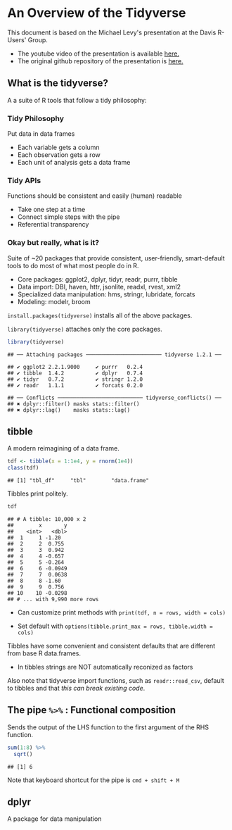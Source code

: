 An Overview of the Tidyverse
================

This document is based on the Michael Levy's presentation at the Davis R-Users' Group.

-   The youtube video of the presentation is available [here.](https://www.youtube.com/watch?v=_rPhSAVhs1A)
-   The original github repository of the presentation is [here.](https://github.com/michaellevy/tidyverse_talk)

What is the tidyverse?
----------------------

A a suite of R tools that follow a tidy philosophy:

### Tidy Philosophy

Put data in data frames

-   Each variable gets a column
-   Each observation gets a row
-   Each unit of analysis gets a data frame

### Tidy APIs

Functions should be consistent and easily (human) readable

-   Take one step at a time
-   Connect simple steps with the pipe
-   Referential transparency

### Okay but really, what is it?

Suite of ~20 packages that provide consistent, user-friendly, smart-default tools to do most of what most people do in R.

-   Core packages: ggplot2, dplyr, tidyr, readr, purrr, tibble
-   Data import: DBI, haven, httr, jsonlite, readxl, rvest, xml2
-   Specialized data manipulation: hms, stringr, lubridate, forcats
-   Modeling: modelr, broom

`install.packages(tidyverse)` installs all of the above packages.

`library(tidyverse)` attaches only the core packages.

``` r
library(tidyverse)
```

    ## ── Attaching packages ──────────────────────── tidyverse 1.2.1 ──

    ## ✔ ggplot2 2.2.1.9000     ✔ purrr   0.2.4     
    ## ✔ tibble  1.4.2          ✔ dplyr   0.7.4     
    ## ✔ tidyr   0.7.2          ✔ stringr 1.2.0     
    ## ✔ readr   1.1.1          ✔ forcats 0.2.0

    ## ── Conflicts ─────────────────────────── tidyverse_conflicts() ──
    ## ✖ dplyr::filter() masks stats::filter()
    ## ✖ dplyr::lag()    masks stats::lag()

tibble
------

A modern reimagining of a data frame.

``` r
tdf <- tibble(x = 1:1e4, y = rnorm(1e4))
class(tdf)
```

    ## [1] "tbl_df"     "tbl"        "data.frame"

Tibbles print politely.

``` r
tdf
```

    ## # A tibble: 10,000 x 2
    ##        x       y
    ##    <int>   <dbl>
    ##  1     1 -1.20  
    ##  2     2  0.755 
    ##  3     3  0.942 
    ##  4     4 -0.657 
    ##  5     5 -0.264 
    ##  6     6 -0.0949
    ##  7     7  0.0638
    ##  8     8 -1.60  
    ##  9     9  0.756 
    ## 10    10 -0.0298
    ## # ... with 9,990 more rows

-   Can customize print methods with `print(tdf, n = rows, width = cols)`

-   Set default with `options(tibble.print_max = rows, tibble.width = cols)`

Tibbles have some convenient and consistent defaults that are different from base R data.frames.

-   In tibbles strings are NOT automatically reconized as factors

Also note that tidyverse import functions, such as `readr::read_csv`, default to tibbles and that *this can break existing code*.

The pipe `%>%` : Functional composition
---------------------------------------

Sends the output of the LHS function to the first argument of the RHS function.

``` r
sum(1:8) %>% 
  sqrt()
```

    ## [1] 6

Note that keyboard shortcut for the pipe is `cmd + shift + M`

dplyr
-----

A package for data manipulation
